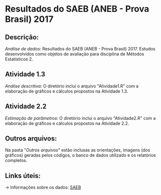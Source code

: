 # Resultados do SAEB (ANEB - Prova Brasil) 2017

## **Descrição:**
*Análise de dados:* Resultados do SAEB (ANEB - Prova Brasil) 2017. Estudos desenvolvidos como objetos de avaliação para disciplina de Métodos Estatísticos 2.

## **Atividade 1.3**
*Análise descritiva:* O diretório inclui o arquivo "Atividade1.R" com a elaboração de gráficos e cálculos propostos na Atividade 1.3.

## **Atividade 2.2**
*Estimação de parâmetros:* O diretório inclui o arquivo "Atividade2.R" com a elaboração de gráficos e cálculos propostos na Atividade 2.2.

## **Outros arquivos:**
Na pasta "*Outros arquivos*" estão inclusas as orientações, imagens (dos gráficos) geradas pelos códigos, o banco de dados utilizado e os relatórios completos. 

## **Links úteis:**

-> Informações sobre os dados: [SAEB](https://www.gov.br/inep/pt-br/areas-de-atuacao/avaliacao-e-exames-educacionais/saeb) 


